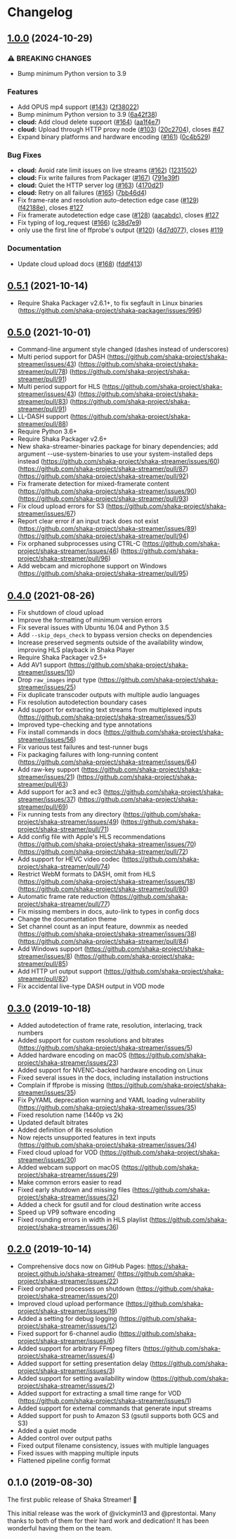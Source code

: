 # Changelog

## [1.0.0](https://github.com/joeyparrish/shaka-streamer/compare/v0.5.1...v1.0.0) (2024-10-29)


### ⚠ BREAKING CHANGES

* Bump minimum Python version to 3.9

### Features

* Add OPUS mp4 support ([#143](https://github.com/joeyparrish/shaka-streamer/issues/143)) ([2f38022](https://github.com/joeyparrish/shaka-streamer/commit/2f38022a2708dfd29e5c6f51cd7a34c1f8478004))
* Bump minimum Python version to 3.9 ([6a42f38](https://github.com/joeyparrish/shaka-streamer/commit/6a42f38bf7706541261c068bc955e2f66111b694))
* **cloud:** Add cloud delete support ([#164](https://github.com/joeyparrish/shaka-streamer/issues/164)) ([aa1f4e7](https://github.com/joeyparrish/shaka-streamer/commit/aa1f4e793750573079a71bdacd11a64cf43d5730))
* **cloud:** Upload through HTTP proxy node ([#103](https://github.com/joeyparrish/shaka-streamer/issues/103)) ([20c2704](https://github.com/joeyparrish/shaka-streamer/commit/20c2704deacb402e39640408ac6157e94a5f78ba)), closes [#47](https://github.com/joeyparrish/shaka-streamer/issues/47)
* Expand binary platforms and hardware encoding ([#161](https://github.com/joeyparrish/shaka-streamer/issues/161)) ([0c4b529](https://github.com/joeyparrish/shaka-streamer/commit/0c4b529d56555ad249246cd2a8c5ea935ca9edbe))


### Bug Fixes

* **cloud:** Avoid rate limit issues on live streams ([#162](https://github.com/joeyparrish/shaka-streamer/issues/162)) ([1231502](https://github.com/joeyparrish/shaka-streamer/commit/1231502c068e15c6e10b856520d5fc891a5bcc20))
* **cloud:** Fix write failures from Packager ([#167](https://github.com/joeyparrish/shaka-streamer/issues/167)) ([791e39f](https://github.com/joeyparrish/shaka-streamer/commit/791e39f0a9ecb12252eb6ed08155653f6614c5ab))
* **cloud:** Quiet the HTTP server log ([#163](https://github.com/joeyparrish/shaka-streamer/issues/163)) ([4170d21](https://github.com/joeyparrish/shaka-streamer/commit/4170d218dc834f9b174019287320de64e596e54c))
* **cloud:** Retry on all failures ([#165](https://github.com/joeyparrish/shaka-streamer/issues/165)) ([7bb46d4](https://github.com/joeyparrish/shaka-streamer/commit/7bb46d446ae645ab0fbe471bf59ff3091a87c6e7))
* Fix frame-rate and resolution auto-detection edge case ([#129](https://github.com/joeyparrish/shaka-streamer/issues/129)) ([f42188e](https://github.com/joeyparrish/shaka-streamer/commit/f42188e9bb93af1e27116b42a759a8e49587f7a9)), closes [#127](https://github.com/joeyparrish/shaka-streamer/issues/127)
* Fix framerate autodetection edge case ([#128](https://github.com/joeyparrish/shaka-streamer/issues/128)) ([aacabdc](https://github.com/joeyparrish/shaka-streamer/commit/aacabdc9bb4b82331d49e91ca41abfbb889cb49e)), closes [#127](https://github.com/joeyparrish/shaka-streamer/issues/127)
* Fix typing of log_request ([#166](https://github.com/joeyparrish/shaka-streamer/issues/166)) ([c38d7e9](https://github.com/joeyparrish/shaka-streamer/commit/c38d7e9f4ba0962c5c9b186bc3ed13f6a747903e))
* only use the first line of ffprobe's output ([#120](https://github.com/joeyparrish/shaka-streamer/issues/120)) ([4d7d077](https://github.com/joeyparrish/shaka-streamer/commit/4d7d077e270474f99a2c6851133e8b97b738e990)), closes [#119](https://github.com/joeyparrish/shaka-streamer/issues/119)


### Documentation

* Update cloud upload docs ([#168](https://github.com/joeyparrish/shaka-streamer/issues/168)) ([fddf413](https://github.com/joeyparrish/shaka-streamer/commit/fddf4139800c27c16433033c7c920daa13a0f900))

## [0.5.1](https://github.com/shaka-project/shaka-streamer/compare/v0.5.0...v0.5.1) (2021-10-14)

 - Require Shaka Packager v2.6.1+, to fix segfault in Linux binaries
   (https://github.com/shaka-project/shaka-packager/issues/996)


## [0.5.0](https://github.com/shaka-project/shaka-streamer/compare/v0.4.0...v0.5.0) (2021-10-01)

 - Command-line argument style changed (dashes instead of underscores)
 - Multi period support for DASH
   (https://github.com/shaka-project/shaka-streamer/issues/43)
   (https://github.com/shaka-project/shaka-streamer/pull/78)
   (https://github.com/shaka-project/shaka-streamer/pull/91)
 - Multi period support for HLS
   (https://github.com/shaka-project/shaka-streamer/issues/43)
   (https://github.com/shaka-project/shaka-streamer/pull/83)
   (https://github.com/shaka-project/shaka-streamer/pull/91)
 - LL-DASH support
   (https://github.com/shaka-project/shaka-streamer/pull/88)
 - Require Python 3.6+
 - Require Shaka Packager v2.6+
 - New shaka-streamer-binaries package for binary dependencies;
   add argument --use-system-binaries to use your system-installed deps instead
   (https://github.com/shaka-project/shaka-streamer/issues/60)
   (https://github.com/shaka-project/shaka-streamer/pull/87)
   (https://github.com/shaka-project/shaka-streamer/pull/92)
 - Fix framerate detection for mixed-framerate content
   (https://github.com/shaka-project/shaka-streamer/issues/90)
   (https://github.com/shaka-project/shaka-streamer/pull/93)
 - Fix cloud upload errors for S3
   (https://github.com/shaka-project/shaka-streamer/issues/67)
 - Report clear error if an input track does not exist
   (https://github.com/shaka-project/shaka-streamer/issues/89)
   (https://github.com/shaka-project/shaka-streamer/pull/94)
 - Fix orphaned subprocesses using CTRL-C
   (https://github.com/shaka-project/shaka-streamer/issues/46)
   (https://github.com/shaka-project/shaka-streamer/pull/96)
 - Add webcam and microphone support on Windows
   (https://github.com/shaka-project/shaka-streamer/pull/95)


## [0.4.0](https://github.com/shaka-project/shaka-streamer/compare/v0.3.0...v0.4.0) (2021-08-26)

 - Fix shutdown of cloud upload
 - Improve the formatting of minimum version errors
 - Fix several issues with Ubuntu 16.04 and Python 3.5
 - Add `--skip_deps_check` to bypass version checks on dependencies
 - Increase preserved segments outside of the availability window, improving HLS
   playback in Shaka Player
 - Require Shaka Packager v2.5+
 - Add AV1 support
   (https://github.com/shaka-project/shaka-streamer/issues/10)
 - Drop `raw_images` input type
   (https://github.com/shaka-project/shaka-streamer/issues/25)
 - Fix duplicate transcoder outputs with multiple audio languages
 - Fix resolution autodetection boundary cases
 - Add support for extracting text streams from multiplexed inputs
   (https://github.com/shaka-project/shaka-streamer/issues/53)
 - Improved type-checking and type annotations
 - Fix install commands in docs
   (https://github.com/shaka-project/shaka-streamer/issues/56)
 - Fix various test failures and test-runner bugs
 - Fix packaging failures with long-running content
   (https://github.com/shaka-project/shaka-streamer/issues/64)
 - Add raw-key support
   (https://github.com/shaka-project/shaka-streamer/issues/21)
   (https://github.com/shaka-project/shaka-streamer/pull/63)
 - Add support for ac3 and ec3
   (https://github.com/shaka-project/shaka-streamer/issues/37)
   (https://github.com/shaka-project/shaka-streamer/pull/69)
 - Fix running tests from any directory
   (https://github.com/shaka-project/shaka-streamer/issues/49)
   (https://github.com/shaka-project/shaka-streamer/pull/71)
 - Add config file with Apple's HLS recommendations
   (https://github.com/shaka-project/shaka-streamer/issues/70)
   (https://github.com/shaka-project/shaka-streamer/pull/72)
 - Add support for HEVC video codec
   (https://github.com/shaka-project/shaka-streamer/pull/74)
 - Restrict WebM formats to DASH, omit from HLS
   (https://github.com/shaka-project/shaka-streamer/issues/18)
   (https://github.com/shaka-project/shaka-streamer/pull/80)
 - Automatic frame rate reduction
   (https://github.com/shaka-project/shaka-streamer/pull/77)
 - Fix missing members in docs, auto-link to types in config docs
 - Change the documentation theme
 - Set channel count as an input feature, downmix as needed
   (https://github.com/shaka-project/shaka-streamer/issues/38)
   (https://github.com/shaka-project/shaka-streamer/pull/84)
 - Add Windows support
   (https://github.com/shaka-project/shaka-streamer/issues/8)
   (https://github.com/shaka-project/shaka-streamer/pull/85)
 - Add HTTP url output support
   (https://github.com/shaka-project/shaka-streamer/pull/82)
 - Fix accidental live-type DASH output in VOD mode


## [0.3.0](https://github.com/shaka-project/shaka-streamer/compare/v0.2.0...v0.3.0) (2019-10-18)

 - Added autodetection of frame rate, resolution, interlacing, track numbers
 - Added support for custom resolutions and bitrates
   (https://github.com/shaka-project/shaka-streamer/issues/5)
 - Added hardware encoding on macOS
   (https://github.com/shaka-project/shaka-streamer/issues/23)
 - Added support for NVENC-backed hardware encoding on Linux
 - Fixed several issues in the docs, including installation instructions
 - Complain if ffprobe is missing
   (https://github.com/shaka-project/shaka-streamer/issues/35)
 - Fix PyYAML deprecation warning and YAML loading vulnerability
   (https://github.com/shaka-project/shaka-streamer/issues/35)
 - Fixed resolution name (1440p vs 2k)
 - Updated default bitrates
 - Added definition of 8k resolution
 - Now rejects unsupported features in text inputs
   (https://github.com/shaka-project/shaka-streamer/issues/34)
 - Fixed cloud upload for VOD
   (https://github.com/shaka-project/shaka-streamer/issues/30)
 - Added webcam support on macOS
   (https://github.com/shaka-project/shaka-streamer/issues/29)
 - Make common errors easier to read
 - Fixed early shutdown and missing files
   (https://github.com/shaka-project/shaka-streamer/issues/32)
 - Added a check for gsutil and for cloud destination write access
 - Speed up VP9 software encoding
 - Fixed rounding errors in width in HLS playlist
   (https://github.com/shaka-project/shaka-streamer/issues/36)


## [0.2.0](https://github.com/shaka-project/shaka-streamer/compare/v0.1.0...v0.2.0) (2019-10-14)

 - Comprehensive docs now on GitHub Pages: https://shaka-project.github.io/shaka-streamer/
   (https://github.com/shaka-project/shaka-streamer/issues/22)
 - Fixed orphaned processes on shutdown
   (https://github.com/shaka-project/shaka-streamer/issues/20)
 - Improved cloud upload performance
   (https://github.com/shaka-project/shaka-streamer/issues/19)
 - Added a setting for debug logging
   (https://github.com/shaka-project/shaka-streamer/issues/12)
 - Fixed support for 6-channel audio
   (https://github.com/shaka-project/shaka-streamer/issues/6)
 - Added support for arbitrary FFmpeg filters
   (https://github.com/shaka-project/shaka-streamer/issues/4)
 - Added support for setting presentation delay
   (https://github.com/shaka-project/shaka-streamer/issues/3)
 - Added support for setting availability window
   (https://github.com/shaka-project/shaka-streamer/issues/2)
 - Added support for extracting a small time range for VOD
   (https://github.com/shaka-project/shaka-streamer/issues/1)
 - Added support for external commands that generate input streams
 - Added support for push to Amazon S3 (gsutil supports both GCS and S3)
 - Added a quiet mode
 - Added control over output paths
 - Fixed output filename consistency, issues with multiple languages
 - Fixed issues with mapping multiple inputs
 - Flattened pipeline config format


## 0.1.0 (2019-08-30)

The first public release of Shaka Streamer! :tada:

This initial release was the work of @vickymin13 and @prestontai. Many thanks
to both of them for their hard work and dedication! It has been wonderful
having them on the team.
